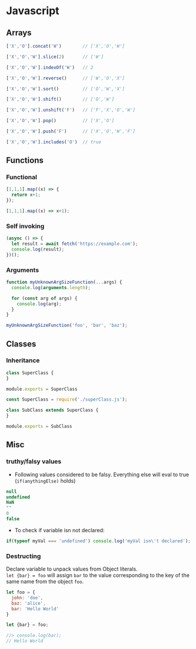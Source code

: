 # Javascript

## Arrays
```Javascript
['X','O'].concat('W')        // ['X','O','W']

['X','O','W'].slice(2)       // ['W']

['X','O','W'].indexOf('W')   // 2

['X','O','W'].reverse()      // ['W','O','X']

['X','O','W'].sort()         // ['O','W','X']

['X','O','W'].shift()        // ['O','W']

['X','O','W'].unshift('F')   // ['F','X','O','W']

['X','O','W'].pop()          // ['X','O']

['X','O','W'].push('F')      // ['X','O','W','F']

['X','O','W'].includes('O')  // true
```

## Functions
### Functional
```javascript
[1,1,1].map((x) => {
  return x+1;
});

[1,1,1].map((x) => x+1);
```

### Self invoking
```javascript
(async () => {
  let result = await fetch('https://example.com');
  console.log(result);
})();
```

### Arguments
```javascript
function myUnknownArgSizeFunction(...args) {
  console.log(arguments.length);

  for (const arg of args) {
    console.log(arg);
  }
}

myUnknownArgSizeFunction('foo', 'bar', 'baz');
```


## Classes
### Inheritance
```JavaScript
class SuperClass {
}

module.exports = SuperClass
```

```Javascript
const SuperClass = require('./superClass.js');

class SubClass extends SuperClass {
}

module.exports = SubClass
```

## Misc
### truthy/falsy values
* Following values considered to be falsy. Everything else will eval to true (`if(anythingElse)` holds)

```javascript
null
undefined
NaN
""
0
false
```

* To check if variable isn not declared:
```javascript
if(typeof myVal === 'undefined') console.log('myVal isn\'t declared');
```


### Destructing
Declare variable to unpack values from Object literals.  
`let {bar} = foo` will assign `bar` to the value corresponding to the key of the same name from the object `foo`.
```JavaScript
let foo = {
  john: 'doe',
  baz: 'alice',
  bar: 'Hello World'
}

let {bar} = foo;

//> console.log(bar);
// Hello World
```
